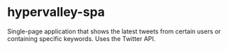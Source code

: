 # hypervalley-spa
Single-page application that shows the latest tweets from certain users or containing specific keywords. Uses the Twitter API.
